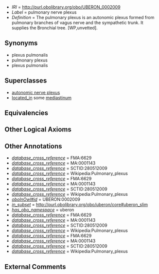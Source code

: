  * *IRI* = http://purl.obolibrary.org/obo/UBERON_0002009
 * *Label* = pulmonary nerve plexus
 * *Definition* = The pulmonary plexus is an autonomic plexus formed from pulmonary branches of vagus nerve and the sympathetic trunk. It supplies the Bronchial tree. [WP,unvetted].

## Synonyms

 * plexus pulmonalis
 * pulmonary plexus
 * plexus pulmonalis

## Superclasses

 * [autonomic nerve plexus](../../UBERON/16/UBERON_0001816.md)
 * [located_in](../../RO/25/RO_0001025.md) some [mediastinum](../../UBERON/28/UBERON_0003728.md)

## Equivalencies


## Other Logical Axioms


## Other Annotations

 * *[database_cross_reference](../../ef/oboInOwl#hasDbXref.md)* = FMA:6629
 * *[database_cross_reference](../../ef/oboInOwl#hasDbXref.md)* = MA:0001143
 * *[database_cross_reference](../../ef/oboInOwl#hasDbXref.md)* = SCTID:280512009
 * *[database_cross_reference](../../ef/oboInOwl#hasDbXref.md)* = Wikipedia:Pulmonary_plexus
 * *[database_cross_reference](../../ef/oboInOwl#hasDbXref.md)* = FMA:6629
 * *[database_cross_reference](../../ef/oboInOwl#hasDbXref.md)* = MA:0001143
 * *[database_cross_reference](../../ef/oboInOwl#hasDbXref.md)* = SCTID:280512009
 * *[database_cross_reference](../../ef/oboInOwl#hasDbXref.md)* = Wikipedia:Pulmonary_plexus
 * *[oboInOwl#id](../../id/oboInOwl#id.md)* = UBERON:0002009
 * *[in_subset](../../et/oboInOwl#inSubset.md)* = http://purl.obolibrary.org/obo/uberon/core#uberon_slim
 * *[has_obo_namespace](../../ce/oboInOwl#hasOBONamespace.md)* = uberon
 * *[database_cross_reference](../../ef/oboInOwl#hasDbXref.md)* = FMA:6629
 * *[database_cross_reference](../../ef/oboInOwl#hasDbXref.md)* = MA:0001143
 * *[database_cross_reference](../../ef/oboInOwl#hasDbXref.md)* = SCTID:280512009
 * *[database_cross_reference](../../ef/oboInOwl#hasDbXref.md)* = Wikipedia:Pulmonary_plexus
 * *[database_cross_reference](../../ef/oboInOwl#hasDbXref.md)* = FMA:6629
 * *[database_cross_reference](../../ef/oboInOwl#hasDbXref.md)* = MA:0001143
 * *[database_cross_reference](../../ef/oboInOwl#hasDbXref.md)* = SCTID:280512009
 * *[database_cross_reference](../../ef/oboInOwl#hasDbXref.md)* = Wikipedia:Pulmonary_plexus

## External Comments

